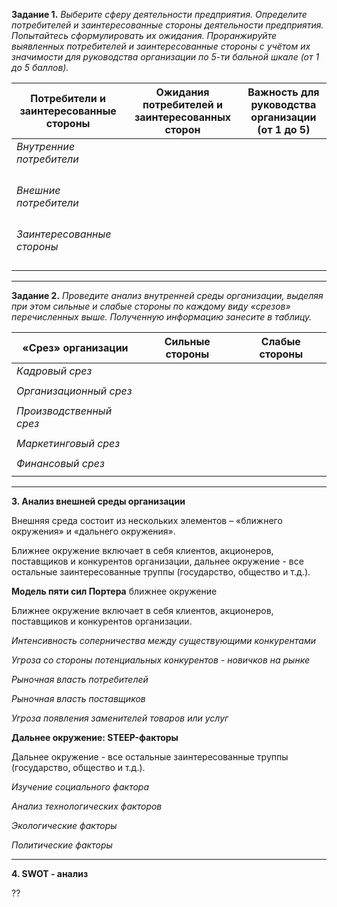 **Задание 1.** *Выберите сферу деятельности предприятия. Определите потребителей и заинтересованные стороны деятельности предприятия. Попытайтесь сформулировать их ожидания. Проранжируйте выявленных потребителей и заинтересованные стороны с учётом их значимости для руководства организации по 5-ти бальной шкале (от 1 до 5 баллов).*

| **Потребители и заинтересованные стороны** | **Ожидания потребителей  и заинтересованных сторон** | **Важность для руководства  организации (от 1 до 5)** |
| ------------------------------------------ | ---------------------------------------------------- | ----------------------------------------------------- |
| *Внутренние потребители*                   |                                                      |                                                       |
|                                            |                                                      |                                                       |
|                                            |                                                      |                                                       |
|                                            |                                                      |                                                       |
|                                            |                                                      |                                                       |
| *Внешние потребители*                      |                                                      |                                                       |
|                                            |                                                      |                                                       |
|                                            |                                                      |                                                       |
|                                            |                                                      |                                                       |
|                                            |                                                      |                                                       |
| *Заинтересованные стороны*                 |                                                      |                                                       |
|                                            |                                                      |                                                       |
|                                            |                                                      |                                                       |
|                                            |                                                      |                                                       |
|                                            |                                                      |                                                       |

------

**Задание 2.** *Проведите анализ внутренней среды организации, выделяя при этом сильные и слабые стороны по каждому виду «срезов» перечисленных выше. Полученную информацию занесите в таблицу.*

| **«Срез» организации**   | **Сильные стороны** | **Слабые стороны** |
| ------------------------ | ------------------- | ------------------ |
| *Кадровый  срез*         |                     |                    |
|                          |                     |                    |
| *Организационный  срез*  |                     |                    |
|                          |                     |                    |
| *Производственный  срез* |                     |                    |
|                          |                     |                    |
| *Маркетинговый  срез*    |                     |                    |
|                          |                     |                    |
| *Финансовый  срез*       |                     |                    |
|                          |                     |                    |

------

**3. Анализ внешней среды организации** 

Внешняя среда состоит из нескольких элементов – «ближнего окружения» и «дальнего окружения».

Ближнее окружение включает в себя клиентов, акционеров, поставщиков и конкурентов организации, дальнее окружение - все остальные заинтересованные труппы (государство, общество и т.д.).  



**Модель пяти сил Портера** ближнее окружение

Ближнее окружение включает в себя клиентов, акционеров, поставщиков и конкурентов организации.

*Интенсивность соперничества между существующими конкурентами*

*Угроза со стороны потенциальных конкурентов - новичков на рынке*

*Рыночная власть потребителей*

*Рыночная власть поставщиков*

*Угроза появления заменителей товаров или услуг*



**Дальнее окружение: STEEP-факторы**

Дальнее окружение - все остальные заинтересованные труппы (государство, общество и т.д.).

*Изучение социального фактора* 

*Анализ технологических факторов* 

*Экологические факторы*

*Политические факторы*

------

**4. SWOT - анализ**

??